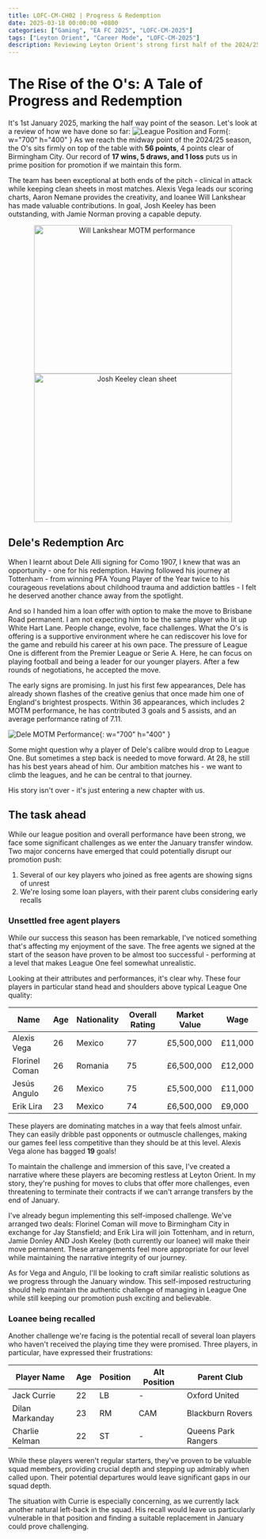 ```yaml
---
title: LOFC-CM-CH02 | Progress & Redemption
date: 2025-03-18 00:00:00 +0800
categories: ["Gaming", "EA FC 2025", "LOFC-CM-2025"]
tags: ["Leyton Orient", "Career Mode", "LOFC-CM-2025"]
description: Reviewing Leyton Orient's strong first half of the 2024/25 season, their top league position, and the significant impact of Dele Alli's loan move and the narrative around unsettled free agents and potential loan recalls.
---
```

# The Rise of the O's: A Tale of Progress and Redemption

It's 1st January 2025, marking the half way point of the season. Let's look at a review of how we have done so far:
![League Position and Form](/assets/img/LOFC-CM-CH02/Leyton_Orient_CM-20250101_1.png){: w="700" h="400" }
As we reach the midway point of the 2024/25 season, the O's sits firmly on top of the table with **56 points**, 4 points clear of Birmingham City. Our record of **17 wins, 5 draws, and 1 loss** puts us in prime position for promotion if we maintain this form.

The team has been exceptional at both ends of the pitch - clinical in attack while keeping clean sheets in most matches. Alexis Vega leads our scoring charts, Aaron Nemane provides the creativity, and loanee Will Lankshear has made valuable contributions. In goal, Josh Keeley has been outstanding, with Jamie Norman proving a capable deputy.

<div align="center">
<img src="/assets/img/LOFC-CM-CH02/Lankshear_MOTM_20241221.png" width="400" height="300" alt="Will Lankshear MOTM performance"> <img src="/assets/img/LOFC-CM-CH02/Keeley_SNS_20241216.png" width="400" height="300" alt="Josh Keeley clean sheet">
</div>

## Dele's Redemption Arc

When I learnt about Dele Alli signing for Como 1907, I knew that was an opportunity - one for his redemption. Having followed his journey at Tottenham - from winning PFA Young Player of the Year twice to his courageous revelations about childhood trauma and addiction battles - I felt he deserved another chance away from the spotlight.

And so I handed him a loan offer with option to make the move to Brisbane Road permanent. I am not expecting him to be the same player who lit up White Hart Lane. People change, evolve, face challenges. What the O's is offering is a supportive environment where he can rediscover his love for the game and rebuild his career at his own pace. The pressure of League One is different from the Premier League or Serie A. Here, he can focus on playing football and being a leader for our younger players. After a few rounds of negotiations, he accepted the move.

The early signs are promising. In just his first few appearances, Dele has already shown flashes of the creative genius that once made him one of England's brightest prospects. Within 36 appearances, which includes 2 MOTM performance, he has contributed 3 goals and 5 assists, and an average performance rating of 7.11.

![Dele MOTM Performance](/assets/img/LOFC-CM-CH02/Dele_MOTM_20241207.png){: w="700" h="400" }

Some might question why a player of Dele's calibre would drop to League One. But sometimes a step back is needed to move forward. At 28, he still has his best years ahead of him. Our ambition matches his - we want to climb the leagues, and he can be central to that journey.

 His story isn't over - it's just entering a new chapter with us.

## The task ahead

While our league position and overall performance have been strong, we face some significant challenges as we enter the January transfer window. Two major concerns have emerged that could potentially disrupt our promotion push:

1. Several of our key players who joined as free agents are showing signs of unrest
2. We're losing some loan players, with their parent clubs considering early recalls

### Unsettled free agent players

While our success this season has been remarkable, I've noticed something that's affecting my enjoyment of the save. The free agents we signed at the start of the season have proven to be almost too successful - performing at a level that makes League One feel somewhat unrealistic.

Looking at their attributes and performances, it's clear why. These four players in particular stand head and shoulders above typical League One quality:

| Name | Age | Nationality | Overall Rating | Market Value | Wage |
|------|-----|------------|-----|--------------|------|
| Alexis Vega | 26 | Mexico | 77 | £5,500,000 | £11,000 |
| Florinel Coman | 26 | Romania | 75 | £6,500,000 | £12,000 |
| Jesús Angulo | 26 | Mexico | 75 | £5,500,000 | £11,000 |
| Erik Lira | 23 | Mexico | 74 | £6,500,000 | £9,000 |

These players are dominating matches in a way that feels almost unfair. They can easily dribble past opponents or outmuscle challenges, making our games feel less competitive than they should be at this level. Alexis Vega alone has bagged **19** goals!

To maintain the challenge and immersion of this save, I've created a narrative where these players are becoming restless at Leyton Orient. In my story, they're pushing for moves to clubs that offer more challenges, even threatening to terminate their contracts if we can't arrange transfers by the end of January.

I've already begun implementing this self-imposed challenge. We've arranged two deals: Florinel Coman will move to Birmingham City in exchange for Jay Stansfield; and Erik Lira will join Tottenham, and in return, Jamie Donley AND Josh Keeley (both currently our loanee) will make their move permanent. These arrangements feel more appropriate for our level while maintaining the narrative integrity of our journey.

As for Vega and Angulo, I'll be looking to craft similar realistic solutions as we progress through the January window. This self-imposed restructuring should help maintain the authentic challenge of managing in League One while still keeping our promotion push exciting and believable.

### Loanee being recalled

Another challenge we're facing is the potential recall of several loan players who haven't received the playing time they were promised. Three players, in particular, have expressed their frustrations:

| Player Name | Age | Position | Alt Position | Parent Club |
|------------|-----|----------|--------------|-------------|
| Jack Currie | 22 | LB | - | Oxford United |
| Dilan Markanday | 23 | RM | CAM | Blackburn Rovers |
| Charlie Kelman | 22 | ST | - | Queens Park Rangers |

While these players weren't regular starters, they've proven to be valuable squad members, providing crucial depth and stepping up admirably when called upon. Their potential departures would leave significant gaps in our squad depth.

The situation with Currie is especially concerning, as we currently lack another natural left-back in the squad. His recall would leave us particularly vulnerable in that position and finding a suitable replacement in January could prove challenging.
